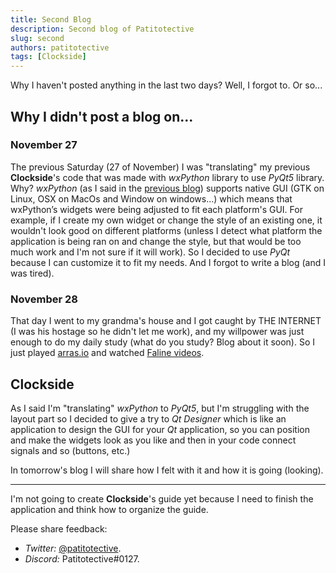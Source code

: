 ```yaml
---
title: Second Blog
description: Second blog of Patitotective
slug: second
authors: patitotective
tags: [Clockside]
---
```


Why I haven't posted anything in the last two days? Well, I forgot to. Or so...

<!--truncate-->

## Why I didn't post a blog on...

### November 27
The previous Saturday (27 of November) I was "translating" my previous **Clockside**'s code that was made with _wxPython_ library to use _PyQt5_ library.  
Why? _wxPython_ (as I said in the [previous blog](./first)) supports native GUI (GTK on Linux, OSX on MacOs and Window on windows...) which means that wxPython’s widgets were being adjusted to fit each platform's GUI. For example, if I create my own widget or change the style of an existing one, it wouldn't look good on different platforms (unless I detect what platform the application is being ran on and change the style, but that would be too much work and I'm not sure if it will work). So I decided to use _PyQt_ because I can customize it to fit my needs.
And I forgot to write a blog (and I was tired).

### November 28
That day I went to my grandma's house and I got caught by THE INTERNET (I was his hostage so he didn't let me work), and my willpower was just enough to do my daily study (what do you study? Blog about it soon).
So I just played [arras.io](https://arras.io/) and watched [Faline videos](https://www.youtube.com/channel/UCVLw9wKPHxdBbboXEduN5jA).

## Clockside
As I said I'm "translating" _wxPython_ to _PyQt5_, but I'm struggling with the layout part so I decided to give a try to _Qt Designer_ which is like an application to design the GUI for your _Qt_ application, so you can position and make the widgets look as you like and then in your code connect signals and so (buttons, etc.)  

In tomorrow's blog I will share how I felt with it and how it is going (looking).

***

I'm not going to create **Clockside**'s guide yet because I need to finish the application and think how to organize the guide.  

Please share feedback:
- _Twitter:_ [@patitotective](https://twitter.com/patitotective).
- _Discord:_ Patitotective#0127.
